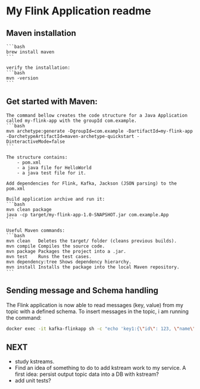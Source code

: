 # My Flink Application readme

## Maven installation
    ```bash
    brew install maven
    ```

    verify the installation:
    ```bash
    mvn -version
    ```

## Get started with Maven:
    The command bellow creates the code structure for a Java Application called my-flink-app with the groupId com.example. 
    ```bash
    mvn archetype:generate -DgroupId=com.example -DartifactId=my-flink-app -DarchetypeArtifactId=maven-archetype-quickstart -DinteractiveMode=false
    ``` 

    The structure contains:
        - pom.xml
        - a java file for HelloWorld
        - a java test file for it. 

    Add dependencies for Flink, Kafka, Jackson (JSON parsing) to the pom.xml

    Build application archive and run it:
    ```bash
    mvn clean package
    java -cp target/my-flink-app-1.0-SNAPSHOT.jar com.example.App
    ```

    Useful Maven commands:
    ```bash
    mvn clean	Deletes the target/ folder (cleans previous builds).
    mvn compile	Compiles the source code.
    mvn package	Packages the project into a .jar.
    mvn test	Runs the test cases.
    mvn dependency:tree	Shows dependency hierarchy.
    mvn install	Installs the package into the local Maven repository.
    ```

## Sending message and Schema handling
The Flink application is now able to read messages (key, value) from my topic with a defined schema. 
To insert messages in the topic, i am running the command:
```bash
docker exec -it kafka-flinkapp sh -c "echo 'key1:{\"id\": 123, \"name\": \"Aurore\", \"active\": true}' | /opt/kafka/bin/kafka-console-producer.sh --bootstrap-server kafka-flinkapp:9092 --topic user --property parse.key=true --property key.separator=:"
```

## NEXT
- study kstreams.
- Find an idea of something to do to add kstream work to my service. A first idea: persist output topic data into a DB with kstream?  
- add unit tests?


